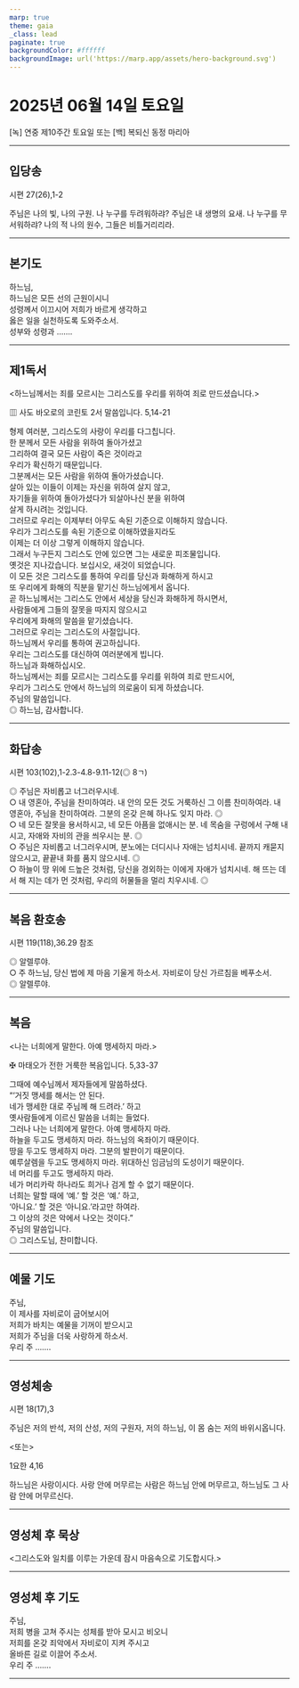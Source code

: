 ```yaml
---
marp: true
theme: gaia
_class: lead
paginate: true
backgroundColor: #ffffff
backgroundImage: url('https://marp.app/assets/hero-background.svg')
---
```


# 2025년 06월 14일 토요일

[녹] 연중 제10주간 토요일 또는 [백] 복되신 동정 마리아  




---

## 입당송

시편 27(26),1-2

주님은 나의 빛, 나의 구원. 나 누구를 두려워하랴? 주님은 내 생명의 요새. 나 누구를 무서워하랴? 나의 적 나의 원수, 그들은 비틀거리리라.  
  


---

## 본기도

하느님,  
하느님은 모든 선의 근원이시니  
성령께서 이끄시어 저희가 바르게 생각하고  
옳은 일을 실천하도록 도와주소서.  
성부와 성령과 …….  
  


---

## 제1독서

<하느님께서는 죄를 모르시는 그리스도를 우리를 위하여 죄로 만드셨습니다.>

▥ 사도 바오로의 코린토 2서 말씀입니다. 5,14-21

형제 여러분, 그리스도의 사랑이 우리를 다그칩니다.  
한 분께서 모든 사람을 위하여 돌아가셨고  
그리하여 결국 모든 사람이 죽은 것이라고  
우리가 확신하기 때문입니다.  
그분께서는 모든 사람을 위하여 돌아가셨습니다.  
살아 있는 이들이 이제는 자신을 위하여 살지 않고,  
자기들을 위하여 돌아가셨다가 되살아나신 분을 위하여  
살게 하시려는 것입니다.  
그러므로 우리는 이제부터 아무도 속된 기준으로 이해하지 않습니다.  
우리가 그리스도를 속된 기준으로 이해하였을지라도  
이제는 더 이상 그렇게 이해하지 않습니다.  
그래서 누구든지 그리스도 안에 있으면 그는 새로운 피조물입니다.  
옛것은 지나갔습니다. 보십시오, 새것이 되었습니다.  
이 모든 것은 그리스도를 통하여 우리를 당신과 화해하게 하시고  
또 우리에게 화해의 직분을 맡기신 하느님에게서 옵니다.  
곧 하느님께서는 그리스도 안에서 세상을 당신과 화해하게 하시면서,  
사람들에게 그들의 잘못을 따지지 않으시고  
우리에게 화해의 말씀을 맡기셨습니다.  
그러므로 우리는 그리스도의 사절입니다.  
하느님께서 우리를 통하여 권고하십니다.  
우리는 그리스도를 대신하여 여러분에게 빕니다.  
하느님과 화해하십시오.  
하느님께서는 죄를 모르시는 그리스도를 우리를 위하여 죄로 만드시어,  
우리가 그리스도 안에서 하느님의 의로움이 되게 하셨습니다.  
주님의 말씀입니다.  
◎ 하느님, 감사합니다.  
  


---

## 화답송

시편 103(102),1-2.3-4.8-9.11-12(◎ 8ㄱ)

◎ 주님은 자비롭고 너그러우시네.  
○ 내 영혼아, 주님을 찬미하여라. 내 안의 모든 것도 거룩하신 그 이름 찬미하여라. 내 영혼아, 주님을 찬미하여라. 그분의 온갖 은혜 하나도 잊지 마라. ◎  
○ 네 모든 잘못을 용서하시고, 네 모든 아픔을 없애시는 분. 네 목숨을 구렁에서 구해 내시고, 자애와 자비의 관을 씌우시는 분. ◎  
○ 주님은 자비롭고 너그러우시며, 분노에는 더디시나 자애는 넘치시네. 끝까지 캐묻지 않으시고, 끝끝내 화를 품지 않으시네. ◎  
○ 하늘이 땅 위에 드높은 것처럼, 당신을 경외하는 이에게 자애가 넘치시네. 해 뜨는 데서 해 지는 데가 먼 것처럼, 우리의 허물들을 멀리 치우시네. ◎  
  


---

## 복음 환호송

시편 119(118),36.29 참조

◎ 알렐루야.  
○ 주 하느님, 당신 법에 제 마음 기울게 하소서. 자비로이 당신 가르침을 베푸소서.  
◎ 알렐루야.  
  


---

## 복음

<나는 너희에게 말한다. 아예 맹세하지 마라.>

✠ 마태오가 전한 거룩한 복음입니다. 5,33-37

그때에 예수님께서 제자들에게 말씀하셨다.  
“‘거짓 맹세를 해서는 안 된다.  
네가 맹세한 대로 주님께 해 드려라.’ 하고  
옛사람들에게 이르신 말씀을 너희는 들었다.  
그러나 나는 너희에게 말한다. 아예 맹세하지 마라.  
하늘을 두고도 맹세하지 마라. 하느님의 옥좌이기 때문이다.  
땅을 두고도 맹세하지 마라. 그분의 발판이기 때문이다.  
예루살렘을 두고도 맹세하지 마라. 위대하신 임금님의 도성이기 때문이다.  
네 머리를 두고도 맹세하지 마라.  
네가 머리카락 하나라도 희거나 검게 할 수 없기 때문이다.  
너희는 말할 때에 ‘예.’ 할 것은 ‘예.’ 하고,  
‘아니요.’ 할 것은 ‘아니요.’라고만 하여라.  
그 이상의 것은 악에서 나오는 것이다.”  
주님의 말씀입니다.  
◎ 그리스도님, 찬미합니다.  
  


---

## 예물 기도

주님,  
이 제사를 자비로이 굽어보시어  
저희가 바치는 예물을 기꺼이 받으시고  
저희가 주님을 더욱 사랑하게 하소서.  
우리 주 …….  
  


---

## 영성체송

시편 18(17),3

주님은 저의 반석, 저의 산성, 저의 구원자, 저의 하느님, 이 몸 숨는 저의 바위시옵니다.  
  
<또는>  
  
1요한 4,16  
  
하느님은 사랑이시다. 사랑 안에 머무르는 사람은 하느님 안에 머무르고, 하느님도 그 사람 안에 머무르신다.  


---

## 영성체 후 묵상

<그리스도와 일치를 이루는 가운데 잠시 마음속으로 기도합시다.>  


---

## 영성체 후 기도

주님,  
저희 병을 고쳐 주시는 성체를 받아 모시고 비오니  
저희를 온갖 죄악에서 자비로이 지켜 주시고  
올바른 길로 이끌어 주소서.  
우리 주 …….  
  


---